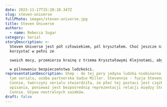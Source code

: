 ```yaml
---
date: 2023-11-17T15:28:18.347Z
slug: steven-universe
fullPhoto: images/steven-universe.jpg
title: Steven Universe
authors:
  - name: Rebecca Sugar
category: Serial
storyDescription: >-
  Steven Universe jest pół człowiekiem, pól kryształem. Choć jeszcze nie potrafi
  korzystać w pełni ze

  swoich mocy, przemierza krainę z trzema Kryształowymi Klejnotami, aby jak najbardziej pomóc im

  w pilnowaniu bezpieczeństwa ludzkości.
representationDescription: Shep - do tej pory jedyna ludzka niebinarna postać w
  tym serialu, osoba partnerska Sadie Miller. Stevonnie - fuzja Stevena i
  Connie, twórczyni serialu stwierdziła, że płeć tej postaci jest ciężka do
  opisania, ponieważ jest bezpośrednią reprezentacji relacji między Stevenem i
  Connie. Używa neutralnych zaimków.
draft: false
---
```

